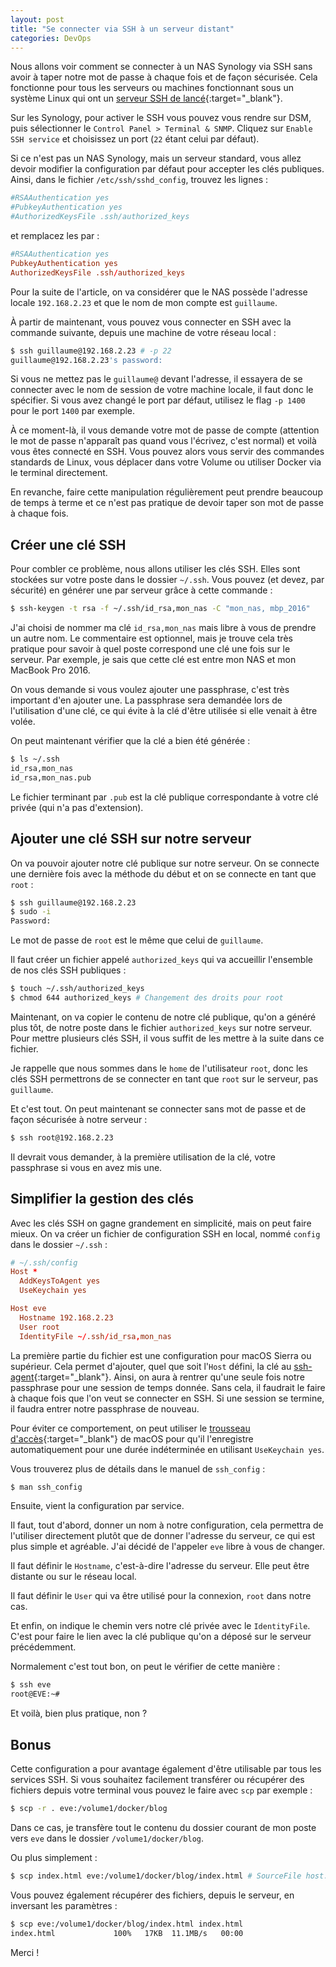 ```yaml
---
layout: post
title: "Se connecter via SSH à un serveur distant"
categories: DevOps
---
```


Nous allons voir comment se connecter à un NAS Synology via SSH sans avoir à taper notre mot de passe à chaque fois et de façon sécurisée. Cela fonctionne pour tous les serveurs ou machines fonctionnant sous un système Linux qui ont un [serveur SSH de lancé](https://help.ubuntu.com/lts/serverguide/openssh-server.html){:target="_blank"}.

Sur les Synology, pour activer le SSH vous pouvez vous rendre sur DSM, puis sélectionner le ```Control Panel > Terminal & SNMP```. Cliquez sur ```Enable SSH service``` et choisissez un port (```22``` étant celui par défaut).

Si ce n'est pas un NAS Synology, mais un serveur standard, vous allez devoir modifier la configuration par défaut pour accepter les clés publiques. Ainsi, dans le fichier ```/etc/ssh/sshd_config```, trouvez les lignes :

```conf
#RSAAuthentication yes
#PubkeyAuthentication yes
#AuthorizedKeysFile .ssh/authorized_keys
```

et remplacez les par :

```conf
#RSAAuthentication yes
PubkeyAuthentication yes
AuthorizedKeysFile .ssh/authorized_keys
```

Pour la suite de l'article, on va considérer que le NAS possède l'adresse locale ```192.168.2.23``` et que le nom de mon compte est ```guillaume```.

À partir de maintenant, vous pouvez vous connecter en SSH avec la commande suivante, depuis une machine de votre réseau local :

```bash
$ ssh guillaume@192.168.2.23 # -p 22
guillaume@192.168.2.23's password:
```

Si vous ne mettez pas le ```guillaume@``` devant l'adresse, il essayera de se connecter avec le nom de session de votre machine locale, il faut donc le spécifier. Si vous avez changé le port par défaut, utilisez le flag ```-p 1400``` pour le port ```1400``` par exemple.

À ce moment-là, il vous demande votre mot de passe de compte (attention le mot de passe n'apparaît pas quand vous l'écrivez, c'est normal) et voilà vous êtes connecté en SSH. Vous pouvez alors vous servir des commandes standards de Linux, vous déplacer dans votre Volume ou utiliser Docker via le terminal directement.

En revanche, faire cette manipulation régulièrement peut prendre beaucoup de temps à terme et ce n'est pas pratique de devoir taper son mot de passe à chaque fois.

## Créer une clé SSH

Pour combler ce problème, nous allons utiliser les clés SSH. Elles sont stockées sur votre poste dans le dossier ```~/.ssh```. Vous pouvez (et devez, par sécurité) en générer une par serveur grâce à cette commande :

```bash
$ ssh-keygen -t rsa -f ~/.ssh/id_rsa,mon_nas -C "mon_nas, mbp_2016"
```

J'ai choisi de nommer ma clé ```id_rsa,mon_nas``` mais libre à vous de prendre un autre nom. Le commentaire est optionnel, mais je trouve cela très pratique pour savoir à quel poste correspond une clé une fois sur le serveur. Par exemple, je sais que cette clé est entre mon NAS et mon MacBook Pro 2016.

On vous demande si vous voulez ajouter une passphrase, c'est très important d'en ajouter une. La passphrase sera demandée lors de l'utilisation d'une clé, ce qui évite à la clé d'être utilisée si elle venait à être volée.

On peut maintenant vérifier que la clé a bien été générée :

```bash
$ ls ~/.ssh
id_rsa,mon_nas
id_rsa,mon_nas.pub
```

Le fichier terminant par ```.pub``` est la clé publique correspondante à votre clé privée (qui n'a pas d'extension).

## Ajouter une clé SSH sur notre serveur

On va pouvoir ajouter notre clé publique sur notre serveur. On se connecte une dernière fois avec la méthode du début et on se connecte en tant que ```root``` :

```bash
$ ssh guillaume@192.168.2.23
$ sudo -i
Password:
```

Le mot de passe de ```root``` est le même que celui de ```guillaume```.

Il faut créer un fichier appelé ```authorized_keys``` qui va accueillir l'ensemble de nos clés SSH publiques :

```bash
$ touch ~/.ssh/authorized_keys
$ chmod 644 authorized_keys # Changement des droits pour root
```

Maintenant, on va copier le contenu de notre clé publique, qu'on a généré plus tôt, de notre poste dans le fichier ```authorized_keys``` sur notre serveur. Pour mettre plusieurs clés SSH, il vous suffit de les mettre à la suite dans ce fichier.

Je rappelle que nous sommes dans le ```home``` de l'utilisateur ```root```, donc les clés SSH permettrons de se connecter en tant que ```root``` sur le serveur, pas ```guillaume```.

Et c'est tout. On peut maintenant se connecter sans mot de passe et de façon sécurisée à notre serveur :

```bash
$ ssh root@192.168.2.23
```

Il devrait vous demander, à la première utilisation de la clé, votre passphrase si vous en avez mis une.

## Simplifier la gestion des clés

Avec les clés SSH on gagne grandement en simplicité, mais on peut faire mieux. On va créer un fichier de configuration SSH en local, nommé ```config``` dans le dossier ```~/.ssh``` :

```conf
# ~/.ssh/config
Host *
  AddKeysToAgent yes
  UseKeychain yes

Host eve
  Hostname 192.168.2.23
  User root
  IdentityFile ~/.ssh/id_rsa,mon_nas
```

La première partie du fichier est une configuration pour macOS Sierra ou supérieur. Cela permet d'ajouter, quel que soit l'```Host``` défini, la clé au [ssh-agent](https://fr.wikipedia.org/wiki/Ssh-agent){:target="_blank"}. Ainsi, on aura à rentrer qu'une seule fois notre passphrase pour une session de temps donnée. Sans cela, il faudrait le faire à chaque fois que l'on veut se connecter en SSH. Si une session se termine, il faudra entrer notre passphrase de nouveau.

Pour éviter ce comportement, on peut utiliser le [trousseau d'accès](https://en.wikipedia.org/wiki/Keychain_(software)){:target="_blank"} de macOS pour qu'il l'enregistre automatiquement pour une durée indéterminée en utilisant ```UseKeychain yes```.

Vous trouverez plus de détails dans le manuel de ```ssh_config``` :

```bash
$ man ssh_config
```

Ensuite, vient la configuration par service.

Il faut, tout d'abord, donner un nom à notre configuration, cela permettra de l'utiliser directement plutôt que de donner l'adresse du serveur, ce qui est plus simple et agréable. J'ai décidé de l'appeler ```eve``` libre à vous de changer.

Il faut définir le ```Hostname```, c'est-à-dire l'adresse du serveur. Elle peut être distante ou sur le réseau local.

Il faut définir le ```User``` qui va être utilisé pour la connexion, ```root``` dans notre cas.

Et enfin, on indique le chemin vers notre clé privée avec le ```IdentityFile```. C'est pour faire le lien avec la clé publique qu'on a déposé sur le serveur précédemment.

Normalement c'est tout bon, on peut le vérifier de cette manière :

```bash
$ ssh eve
root@EVE:~#
```

Et voilà, bien plus pratique, non ?

## Bonus

Cette configuration a pour avantage également d'être utilisable par tous les services SSH. Si vous souhaitez facilement transférer ou récupérer des fichiers depuis votre terminal vous pouvez le faire avec ```scp``` par exemple :

```bash
$ scp -r . eve:/volume1/docker/blog
```

Dans ce cas, je transfère tout le contenu du dossier courant de mon poste vers ```eve``` dans le dossier ```/volume1/docker/blog```.

Ou plus simplement :

```bash
$ scp index.html eve:/volume1/docker/blog/index.html # SourceFile host:directory/TargetFile
```

Vous pouvez également récupérer des fichiers, depuis le serveur, en inversant les paramètres :

```bash
$ scp eve:/volume1/docker/blog/index.html index.html
index.html             100%   17KB  11.1MB/s   00:00
```

Merci !
